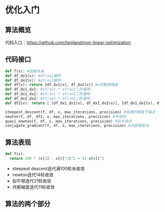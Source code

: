 # 优化入门

## 算法概览

代码入口：https://github.com/tamland/non-linear-optimization

## 代码接口

```python
def f(x): #函数本身
def df_dx1(x): #∂f/∂x1偏导
def df_dx2(x): #∂f/∂x2偏导
def df(x): return [df_dx1(x), df_dx2(x)] #x的整体梯度
def df_dx1_dx1: #∂f/∂x1 * ∂f/∂x1二阶偏导
def df_dx1_dx2: #∂f/∂x1 * ∂f/∂x2二阶偏导
def df_dx2_dx2: #∂f/∂x2 * ∂f/∂x2二阶偏导
def df2(x): return [ [df_dx1_dx1(x), df_dx1_dx2(x)], [df_dx1_dx2(x), df_dx2_dx2(x)] ]

steepest_descent(f, df, x, max_iterations, precision) #经典的梯度下降法
newton(f, df, df2, x, max_iterations, precision) #牛顿法
quasi_newton(f, df, x, max_iterations, precision) #拟牛顿法
conjugate_gradient(f, df, x, max_iterations, precision) #共额梯度法
```

## 算法表现

```python
def f(x): 
  return 100 * (x[1] - x[0]^2)^2 + (1-x[0])^2
```

* steepest descent迭代满100轮未收敛
* newton迭代14轮收敛
* 拟牛顿迭代21轮收敛
* 共额梯度迭代11轮收敛

## 算法的两个部分

